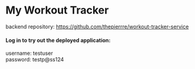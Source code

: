 # My Workout Tracker

backend repository: https://github.com/thepierrre/workout-tracker-service

#### Log in to try out the deployed application:

username: testuser <br />
password: testp@ss124
